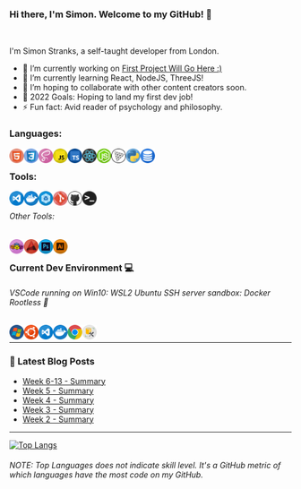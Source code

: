 ### Hi there, I'm Simon. Welcome to my GitHub! 👋

<br>

I'm Simon Stranks, a self-taught developer from London.

- 🔭 I’m currently working on [First Project Will Go Here :)]()
- 🌱 I’m currently learning React, NodeJS, ThreeJS!
- 👯 I’m hoping to collaborate with other content creators soon.
- 🥅 2022 Goals: Hoping to land my first dev job!
- ⚡ Fun fact: Avid reader of psychology and philosophy.

### Languages:

<img align="left" alt="HTML5" width="26px" title ="HTML5" src="https://github.com/SStranks/MyFirstRepository/blob/master/Icons/HTML.png" />
<img align="left" alt="CSS3" width="26px" title ="CSS3" src="https://github.com/SStranks/MyFirstRepository/blob/master/Icons/CSS.png" />
<img align="left" alt="SASS" width="26px" title ="SASS" src="https://github.com/SStranks/MyFirstRepository/blob/master/Icons/SASS.png" />
<img align="left" alt="JavaScript" width="26px" title ="JavaScript" src="https://github.com/SStranks/MyFirstRepository/blob/master/Icons/JS_2.png" />
<img align="left" alt="Typescript" width="26px" title ="Typescript" src="https://github.com/SStranks/MyFirstRepository/blob/master/Icons/Typescript.png" />
<img align="left" alt="React" width="26px" title ="React" src="https://github.com/SStranks/MyFirstRepository/blob/master/Icons/React.png" />
<img align="left" alt="NodeJS" width="26px" title ="NodeJS" src="https://github.com/SStranks/MyFirstRepository/blob/master/Icons/NodeJS_2.png" />
<img align="left" alt="ThreeJS" width="26px" title ="ThreeJS" src="https://github.com/SStranks/MyFirstRepository/blob/master/Icons/ThreeJS.png" />
<img align="left" alt="Python" width="26px" title ="Python 3" src="https://github.com/SStranks/MyFirstRepository/blob/master/Icons/Python.png" />
<img align="left" alt="SQL" width="26px" title ="SQL" src="https://github.com/SStranks/MyFirstRepository/blob/master/Icons/SQL.png" />
<br>

### Tools:
<img align="left" alt="Visual Studio Code" width="26px" title ="VSCode" src="https://github.com/SStranks/MyFirstRepository/blob/master/Icons/VSCode2.png" />
<img align="left" alt="Docker" width="26px" title ="Docker" src="https://github.com/SStranks/MyFirstRepository/blob/master/Icons/Docker.png" />
<img align="left" alt="Webpack 5" width="26px" title ="Webpack 5" src="https://github.com/SStranks/MyFirstRepository/blob/master/Icons/Webpack2.png" />
<img align="left" alt="Git" width="26px" title ="GIT" src="https://github.com/SStranks/MyFirstRepository/blob/master/Icons/GIT.png" />
<img align="left" alt="GitHub" width="26px" title ="GitHub" src="https://github.com/SStranks/MyFirstRepository/blob/master/Icons/GitHub.png" />
<img align="left" alt="Terminal" width="26px" title ="Windows Terminal" src="https://github.com/SStranks/MyFirstRepository/blob/master/Icons/Terminal.png" />
<br>


###### Other Tools:  

<img align="left" alt="VBA" width="26px" title ="VBA" src="https://github.com/SStranks/MyFirstRepository/blob/master/Icons/VBA.png" />
<img align="left" alt="AutoCAD" width="26px" title ="AutoCAD" src="https://github.com/SStranks/MyFirstRepository/blob/master/Icons/CAD.png" />
<img align="left" alt="AdobePhotoshop" width="26px" title ="Adobe Photoshop" src="https://github.com/SStranks/MyFirstRepository/blob/master/Icons/Ps.png" />
<img align="left" alt="AdobeIllustrator" width="26px" title ="Adobe Illustrator" src="https://github.com/SStranks/MyFirstRepository/blob/master/Icons/Ai.png" />

<br>

### Current Dev Environment 💻
###### VSCode running on Win10: WSL2 Ubuntu SSH server sandbox: Docker Rootless 🔑 

<img align="left" alt="MicrosoftWindows" width="26px" title ="Microsoft Windows" src="https://github.com/SStranks/MyFirstRepository/blob/master/Icons/OS_Windows.png" />
<img align="left" alt="Ubuntu" width="26px" title ="WSL Ubuntu" src="https://github.com/SStranks/MyFirstRepository/blob/master/Icons/Ubuntu.png" />
<img align="left" alt="Visual Studio Code" title ="VSCode" width="26px" src="https://github.com/SStranks/MyFirstRepository/blob/master/Icons/VSCode2.png" />
<img align="left" alt="Docker" width="26px" title ="Docker" src="https://github.com/SStranks/MyFirstRepository/blob/master/Icons/Docker.png" />
<img align="left" alt="GoogleChrome" width="26px" title ="Chrome" src="https://github.com/SStranks/MyFirstRepository/blob/master/Icons/Chrome.png" />
<img align="left" alt="MicrosoftSQLServerManagementStudio" title ="Microsoft SQL Server Management Studio" width="26px" src="https://github.com/SStranks/MyFirstRepository/blob/master/Icons/SMSS.png" />

<br>

---

### 📕 Latest Blog Posts

<!-- BLOG-POST-LIST:START -->
- [Week 6-13 - Summary](https://dev.to/sstranks/week-6-13-summary-14me)
- [Week 5 - Summary](https://dev.to/sstranks/week-5-summary-1m49)
- [Week 4 - Summary](https://dev.to/sstranks/week-4-summary-4ja4)
- [Week 3 - Summary](https://dev.to/sstranks/week-3-summary-41ek)
- [Week 2 - Summary](https://dev.to/sstranks/week-2-summary-3kdd)
<!-- BLOG-POST-LIST:END -->

---

[![Top Langs](https://github-readme-stats.vercel.app/api/top-langs/?username=SStranks&layout=compact)](https://github.com/SStranks/github-readme-stats)

###### NOTE: Top Languages does not indicate skill level. It's a GitHub metric of which languages have the most code on my GitHub.
